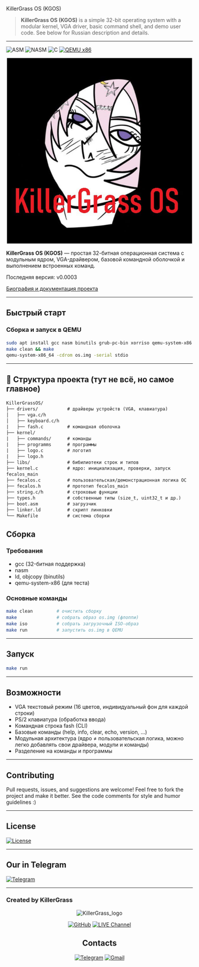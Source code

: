 KillerGrass OS (KGOS)

> **KillerGrass OS (KGOS)** is a simple 32-bit operating system with a modular kernel, VGA driver, basic command shell, and demo user code. See below for Russian description and details.

---

![ASM](https://img.shields.io/badge/Assembler-32_bit-007AAC?style=flat&logo=assemblyscript&logoColor=white)
![NASM](https://img.shields.io/badge/Assembler-NASM-007AAC?style=flat&logo=assemblyscript&logoColor=white)
![C](https://img.shields.io/badge/C-00599C?style=flat&logo=c&logoColor=white)
[![QEMU x86](https://img.shields.io/badge/QEMU-x86-FF6600?style=flat)]()

<div align="center">
<img src="img/killergrass_os_logo.jpg" width="500" alt="KGOS_logo"/>
</div>

**KillerGrass OS (KGOS)** — простая 32-битная операционная система с модульным ядром, VGA-драйвером, базовой командной оболочкой и выполнением встроенных команд.

Последняя версия: v0.0003

[Биография и документация проекта](BIO-FECALOS.md)

---

## Быстрый старт

### Сборка и запуск в QEMU

```bash
sudo apt install gcc nasm binutils grub-pc-bin xorriso qemu-system-x86
make clean && make
qemu-system-x86_64 -cdrom os.img -serial stdio
```

---

## 📁 Структура проекта (тут не всё, но самое главное)

```
KillerGrassOS/
├── drivers/           # драйверы устройств (VGA, клавиатура)
│   ├── vga.c/h
│   ├── keyboard.c/h
|   ├── fash.c         # командная оболочка
├── kernel/
|   ├── commands/      # команды
|   ├── programms      # программы
|   ├── logo.c         # логотип
|   ├── logo.h
├── libs/              # бибилиотеки строк и типов
├── kernel.c           # ядро: инициализация, проверки, запуск fecalos_main
├── fecalos.c          # пользовательская/демонстрационная логика ОС
├── fecalos.h          # прототип fecalos_main
├── string.c/h         # строковые функции
├── types.h            # собственные типы (size_t, uint32_t и др.)
├── boot.asm           # загрузчик
├── linker.ld          # скрипт линковки
└── Makefile           # система сборки
```

## Сборка

### Требования

- gcc (32-битная поддержка)
- nasm
- ld, objcopy (binutils)
- qemu-system-x86 (для теста)

### Основные команды

```bash
make clean         # очистить сборку
make               # собрать образ os.img (флоппи)
make iso           # собрать загрузочный ISO-образ
make run           # запустить os.img в QEMU
```

---

## Запуск

  ```bash
  make run
  ```

---

## Возможности

- VGA текстовый режим (16 цветов, индивидуальный фон для каждой строки)
- PS/2 клавиатура (обработка ввода)
- Командная строка fash (CLI)
- Базовые команды (help, info, clear, echo, version, ...)
- Модульная архитектура (ядро ≠ пользовательская логика, можно легко добавлять свои драйвера, модули и команды)
- Разделение на команды и программы

---

## Contributing

Pull requests, issues, and suggestions are welcome! Feel free to fork the project and make it better. See the code comments for style and humor guidelines :)

---

## License

[![License](https://img.shields.io/badge/License-GNU_GPL_v3.0-green)](LICENSE)

---

## Our in Telegram

[![Telegram](https://img.shields.io/badge/-Telegram-2CA5E0?style=for-the-badge&logo=telegram&logoColor=white)](https://t.me/killergass_os)

---

### Created by KillerGrass

<div align="center">
<img src="img/killergrass_logo.jpg" width="400" alt="KillerGrass_logo"/>

[![GitHub](https://img.shields.io/badge/-GitHub-181717?style=for-the-badge&logo=github&logoColor=white)](https://github.com/UbicaTravy)
[![LIVE Channel](https://img.shields.io/badge/-LIVE%20Kanal-2CA5E0?style=for-the-badge&logo=telegram&logoColor=white)](https://t.me/kanal_kashkamalhika)
</div>

<div align="center">

## Contacts

[![Telegram](https://img.shields.io/badge/Telegram-2CA5E0?style=flat&logo=telegram&logoColor=white)](https://t.me/KillerGrassContactBot)
[![Gmail](https://img.shields.io/badge/Gmail-D14836?style=flat&logo=gmail&logoColor=white)](mailto:killergrasscontact@gmail.com)
</div>
